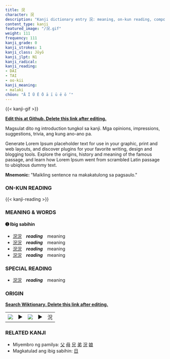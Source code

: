 ```yaml
---
title: 況
character: 況
description: "Kanji dictionary entry 況: meaning, on-kun reading, compounds, origin, related kanji"
content_type: kanji
featured_image: "/況.gif"
weight: 111
frequency: 111
kanji_grade: 0
kanji_strokes: 1
kanji_class: Jōyō
kanji_jlpt: N1
kanji_radical: 
kanji_reading: 
- DAI
- TAI
- oo-kii
kanji_meaning:
- malaki
chōon: "Ā Ī Ū Ē Ō ā ī ū ē ō ’"
---
```

[//]: # (Don't edit the line below. Kanji animated GIF code is automatically generated.)
{{< kanji-gif >}}

[//]: # (Edit below this line.)

**[Edit this at Github. Delete this link after editing.](https://github.com/tim0g/tim/tree/main/content/kanji/況/index.md)**

Magsulat dito ng introduction tungkol sa kanji. Mga opinions, impressions, suggestions, trivia, ang kung ano-ano pa.

Generate Lorem Ipsum placeholder text for use in your graphic, print and web layouts, and discover plugins for your favorite writing, design and blogging tools. Explore the origins, history and meaning of the famous passage, and learn how Lorem Ipsum went from scrambled Latin passage to ubiqitous dummy text.
 
**Mnemonic:** "Maikling sentence na makakatulong sa pagsaulo."

### ON-KUN READING

[//]: # (Don't edit the line below. ON-KUN READING code is automatically generated.)
{{< kanji-reading >}}

### MEANING & WORDS

#### ➊ **Ibig sabihin**
  - [況](../況)[況](../況)　***reading***　meaning
  - [況](../況)[況](../況)　***reading***　meaning
  - [況](../況)[況](../況)　***reading***　meaning
  - [況](../況)[況](../況)　***reading***　meaning

### SPECIAL READING
  - [況](../況)[況](../況)　***reading***　meaning

### ORIGIN

**[Search Wiktionary. Delete this link after editing.](https://wiktionary.org/wiki/況)**
<table class="kanji-table"><tr><td>
<img src="60px-況-bronze.svg.png">
</td><td>▶</td><td>
<img src="60px-況-oracle.svg.png">
</td><td>▶</td>
<td class="kanji-origin">況</td>
</tr></table>

### RELATED KANJI
- Miyembro ng pamilya: [父](../父) [母](../母) [兄](../兄) [弟](../弟) [況](../況) [娘](../娘)
- Magkatulad ang ibig sabihin: [日](../日)
